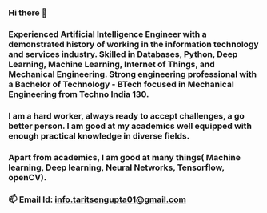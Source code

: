 ### Hi there 👋
### Experienced Artificial Intelligence Engineer with a demonstrated history of working in the information technology and services industry. Skilled in Databases, Python, Deep Learning, Machine Learning, Internet of Things, and Mechanical Engineering. Strong engineering professional with a Bachelor of Technology - BTech focused in Mechanical Engineering from Techno India 130.
### I am a hard worker, always ready to accept challenges, a go better person. I am good at my academics well equipped with enough practical knowledge in diverse fields.
### Apart from academics, I am good at many things( Machine learning, Deep learning, Neural Networks, Tensorflow, openCV).
### 📫 Email Id: info.taritsengupta01@gmail.com

<!--
**tarit21/tarit21** is a ✨ _special_ ✨ repository because its `README.md` (this file) appears on your GitHub profile.

Here are some ideas to get you started:

- 🔭 I’m currently working on ...
- 🌱 I’m currently learning ...
- 👯 I’m looking to collaborate on ...
- 🤔 I’m looking for help with ...
- 💬 Ask me about ...
- 📫 How to reach me: ...
- 😄 Pronouns: ...
- ⚡ Fun fact: ...
-->
